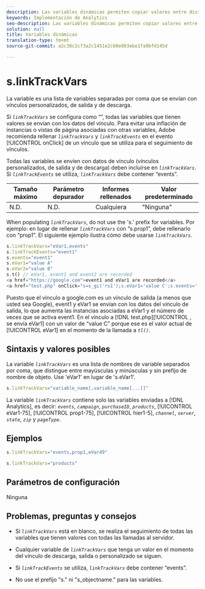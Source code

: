 ```yaml
---
description: Las variables dinámicas permiten copiar valores entre distintas variables sin necesidad de escribir varias veces los valores completos en las solicitudes de imagen del sitio.
keywords: Implementación de Analytics
seo-description: Las variables dinámicas permiten copiar valores entre distintas variables sin necesidad de escribir varias veces los valores completos en las solicitudes de imagen del sitio.
solution: null
title: Variables dinámicas
translation-type: tm+mt
source-git-commit: a2c38c2cf3a2c1451e2c60e003ebe1fa9bfd145d

---
```



# s.linkTrackVars

La variable es una lista de variables separadas por coma que se envían con vínculos personalizados, de salida y de descarga.

Si *`linkTrackVars`* se configura como “”, todas las variables que tienen valores se envían con los datos del vínculo. Para evitar una inflación de instancias o vistas de página asociadas con otras variables, Adobe recomienda rellenar *`linkTrackVars`* y *`linkTrackEvents`* en el evento [!UICONTROL onClick] de un vínculo que se utiliza para el seguimiento de vínculos.

Todas las variables se envíen con datos de vínculo (vínculos personalizados, de salida y de descarga) deben incluirse en *`linkTrackVars`*. Si *`linkTrackEvents`* se utiliza, *`linkTrackVars`* debe contener “events”.

| Tamaño máximo | Parámetro depurador | Informes rellenados | Valor predeterminado |
|---|---|---|---|
| N.D. | N.D. | Cualquiera | "Ninguna" |

When populating *`linkTrackVars`*, do not use the 's.' prefix for variables. Por ejemplo: en lugar de rellenar *`linkTrackVars`* con “s.prop1”, debe rellenarlo con “prop1”. El siguiente ejemplo ilustra cómo debe usarse *`linkTrackVars`*.

```js
s.linkTrackVars="eVar1,events" 
s.linkTrackEvents="event1" 
s.events="event1" 
s.eVar1="value A" 
s.eVar2="value B" 
s.t() // eVar1, event1 and event2 are recorded 
<a href="https://google.com">event1 and eVar1 are recorded</a> 
<a href="test.php" onClick="s=s_gi('rs1');s.eVar1='value C';s.events='';s.tl(this,'o')">eVar1 is recorded</a> 
```

Puesto que el vínculo a google.com es un vínculo de salida (a menos que usted sea Google), event1 y eVar1 se envían con los datos del vínculo de salida, lo que aumenta las instancias asociadas a eVar1 y el número de veces que se activa event1. En el vínculo a [!DNL test.php][!UICONTROL , se envía eVar1] con un valor de “value C” porque ese es el valor actual de [!UICONTROL eVar1] en el momento de la llamada a *`tl()`*.

## Sintaxis y valores posibles

La variable *`linkTrackVars`* es una lista de nombres de variable separados por coma, que distingue entre mayúsculas y minúsculas y sin prefijo de nombre de objeto. Use 'eVar1' en lugar de 's.eVar1'.

```js
s.linkTrackVars="variable_name[,variable_name[...]]"
```

La variable *`linkTrackVars`* contiene solo las variables enviadas a [!DNL Analytics], es decir: *`events`*, *`campaign`*, *`purchaseID`*, *`products`*, [!UICONTROL eVar1-75], [!UICONTROL prop1-75], [!UICONTROL hier1-5], *`channel`*, *`server`*, *`state`*, *`zip`* y *`pageType`*.

## Ejemplos

```js
s.linkTrackVars="events,prop1,eVar49"
```

```js
s.linkTrackVars="products"
```

## Parámetros de configuración

Ninguna

## Problemas, preguntas y consejos

* Si *`linkTrackVars`* está en blanco, se realiza el seguimiento de todas las variables que tienen valores con todas las llamadas al servidor.
* Cualquier variable de *`linkTrackVars`* que tenga un valor en el momento del vínculo de descarga, salida o personalizado se siguen.
* Si *`linkTrackEvents`* se utiliza, *`linkTrackVars`* debe contener “events”.

* No use el prefijo "s." ni "s_objectname." para las variables.